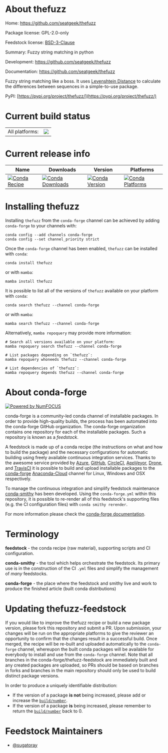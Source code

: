 About thefuzz
=============

Home: https://github.com/seatgeek/thefuzz

Package license: GPL-2.0-only

Feedstock license: [BSD-3-Clause](https://github.com/conda-forge/thefuzz-feedstock/blob/main/LICENSE.txt)

Summary: Fuzzy string matching in python

Development: https://github.com/seatgeek/thefuzz

Documentation: https://github.com/seatgeek/thefuzz

Fuzzy string matching like a boss. It uses [Levenshtein Distance][_LD] to
calculate the differences between sequences in a simple-to-use package.

[_LD]: https://en.wikipedia.org/wiki/Levenshtein_distance

PyPI: [https://pypi.org/project/thefuzz/](https://pypi.org/project/thefuzz/)


Current build status
====================


<table><tr><td>All platforms:</td>
    <td>
      <a href="https://dev.azure.com/conda-forge/feedstock-builds/_build/latest?definitionId=15029&branchName=main">
        <img src="https://dev.azure.com/conda-forge/feedstock-builds/_apis/build/status/thefuzz-feedstock?branchName=main">
      </a>
    </td>
  </tr>
</table>

Current release info
====================

| Name | Downloads | Version | Platforms |
| --- | --- | --- | --- |
| [![Conda Recipe](https://img.shields.io/badge/recipe-thefuzz-green.svg)](https://anaconda.org/conda-forge/thefuzz) | [![Conda Downloads](https://img.shields.io/conda/dn/conda-forge/thefuzz.svg)](https://anaconda.org/conda-forge/thefuzz) | [![Conda Version](https://img.shields.io/conda/vn/conda-forge/thefuzz.svg)](https://anaconda.org/conda-forge/thefuzz) | [![Conda Platforms](https://img.shields.io/conda/pn/conda-forge/thefuzz.svg)](https://anaconda.org/conda-forge/thefuzz) |

Installing thefuzz
==================

Installing `thefuzz` from the `conda-forge` channel can be achieved by adding `conda-forge` to your channels with:

```
conda config --add channels conda-forge
conda config --set channel_priority strict
```

Once the `conda-forge` channel has been enabled, `thefuzz` can be installed with `conda`:

```
conda install thefuzz
```

or with `mamba`:

```
mamba install thefuzz
```

It is possible to list all of the versions of `thefuzz` available on your platform with `conda`:

```
conda search thefuzz --channel conda-forge
```

or with `mamba`:

```
mamba search thefuzz --channel conda-forge
```

Alternatively, `mamba repoquery` may provide more information:

```
# Search all versions available on your platform:
mamba repoquery search thefuzz --channel conda-forge

# List packages depending on `thefuzz`:
mamba repoquery whoneeds thefuzz --channel conda-forge

# List dependencies of `thefuzz`:
mamba repoquery depends thefuzz --channel conda-forge
```


About conda-forge
=================

[![Powered by
NumFOCUS](https://img.shields.io/badge/powered%20by-NumFOCUS-orange.svg?style=flat&colorA=E1523D&colorB=007D8A)](https://numfocus.org)

conda-forge is a community-led conda channel of installable packages.
In order to provide high-quality builds, the process has been automated into the
conda-forge GitHub organization. The conda-forge organization contains one repository
for each of the installable packages. Such a repository is known as a *feedstock*.

A feedstock is made up of a conda recipe (the instructions on what and how to build
the package) and the necessary configurations for automatic building using freely
available continuous integration services. Thanks to the awesome service provided by
[Azure](https://azure.microsoft.com/en-us/services/devops/), [GitHub](https://github.com/),
[CircleCI](https://circleci.com/), [AppVeyor](https://www.appveyor.com/),
[Drone](https://cloud.drone.io/welcome), and [TravisCI](https://travis-ci.com/)
it is possible to build and upload installable packages to the
[conda-forge](https://anaconda.org/conda-forge) [Anaconda-Cloud](https://anaconda.org/)
channel for Linux, Windows and OSX respectively.

To manage the continuous integration and simplify feedstock maintenance
[conda-smithy](https://github.com/conda-forge/conda-smithy) has been developed.
Using the ``conda-forge.yml`` within this repository, it is possible to re-render all of
this feedstock's supporting files (e.g. the CI configuration files) with ``conda smithy rerender``.

For more information please check the [conda-forge documentation](https://conda-forge.org/docs/).

Terminology
===========

**feedstock** - the conda recipe (raw material), supporting scripts and CI configuration.

**conda-smithy** - the tool which helps orchestrate the feedstock.
                   Its primary use is in the construction of the CI ``.yml`` files
                   and simplify the management of *many* feedstocks.

**conda-forge** - the place where the feedstock and smithy live and work to
                  produce the finished article (built conda distributions)


Updating thefuzz-feedstock
==========================

If you would like to improve the thefuzz recipe or build a new
package version, please fork this repository and submit a PR. Upon submission,
your changes will be run on the appropriate platforms to give the reviewer an
opportunity to confirm that the changes result in a successful build. Once
merged, the recipe will be re-built and uploaded automatically to the
`conda-forge` channel, whereupon the built conda packages will be available for
everybody to install and use from the `conda-forge` channel.
Note that all branches in the conda-forge/thefuzz-feedstock are
immediately built and any created packages are uploaded, so PRs should be based
on branches in forks and branches in the main repository should only be used to
build distinct package versions.

In order to produce a uniquely identifiable distribution:
 * If the version of a package **is not** being increased, please add or increase
   the [``build/number``](https://docs.conda.io/projects/conda-build/en/latest/resources/define-metadata.html#build-number-and-string).
 * If the version of a package **is** being increased, please remember to return
   the [``build/number``](https://docs.conda.io/projects/conda-build/en/latest/resources/define-metadata.html#build-number-and-string)
   back to 0.

Feedstock Maintainers
=====================

* [@sugatoray](https://github.com/sugatoray/)


